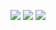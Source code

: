 <!--
![Anurag's GitHub stats](https://github-readme-stats.vercel.app/api?username=cfbastarz&count_private=true&show_icons=true&theme=default)
-->

![](http://github-profile-summary-cards.vercel.app/api/cards/profile-details?username=cfbastarz&theme=2077)
![](http://github-profile-summary-cards.vercel.app/api/cards/stats?username=cfbastarz&theme=2077) ![](http://github-profile-summary-cards.vercel.app/api/cards/most-commit-language?username=cfbastarz&theme=2077)



<!--
[![Top Langs](https://github-readme-stats.vercel.app/api/top-langs/?username=cfbastarz&layout=compact)](https://github.com/anuraghazra/github-readme-stats)

### Hi there 👋

**cfbastarz/cfbastarz** is a ✨ _special_ ✨ repository because its `README.md` (this file) appears on your GitHub profile.

Here are some ideas to get you started:

- 🔭 I’m currently working on ...
- 🌱 I’m currently learning ...
- 👯 I’m looking to collaborate on ...
- 🤔 I’m looking for help with ...
- 💬 Ask me about ...
- 📫 How to reach me: ...
- 😄 Pronouns: ...
- ⚡ Fun fact: ...
-->
